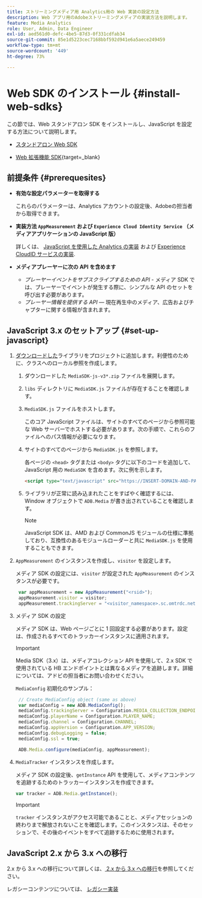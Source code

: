 ```yaml
---
title: ストリーミングメディア用 Analytics用の Web 実装の設定方法
description: Web アプリ用のAdobeストリーミングメディアの実装方法を説明します。
feature: Media Analytics
role: User, Admin, Data Engineer
exl-id: aed561d0-defc-4be5-87d3-0f331cdfab34
source-git-commit: 85e1d5223cec7168bbf592d941e6a5aece249459
workflow-type: tm+mt
source-wordcount: '449'
ht-degree: 73%

---
```


# Web SDK のインストール {#install-web-sdks}

この節では、Web スタンドアロン SDK をインストールし、JavaScript を設定する方法について説明します。

* [スタンドアロン Web SDK](/help/implementation/media-sdk/setup/web-implementation.md)

* [Web 拡張機能 SDK](https://experienceleague.adobe.com/docs/experience-platform/tags/extensions/adobe/media-analytics-3x/overview.html?lang=ja){target=_blank}

## 前提条件 {#prerequesites}

* **有効な設定パラメーターを取得する**

   これらのパラメーターは、Analytics アカウントの設定後、Adobeの担当者から取得できます。

* **実装方法 `AppMeasurement` および `Experience Cloud Identity Service` （メディアアプリケーションの JavaScript 版）**

   詳しくは、 [JavaScript を使用した Analytics の実装](https://experienceleague.adobe.com/docs/analytics/implementation/js/overview.html?lang=ja) および [Experience CloudID サービスの実装](https://experienceleague.adobe.com/docs/id-service/using/implementation/setup-analytics.html?lang=ja).

* **メディアプレーヤーに次の API を含めます**

   * *プレーヤーイベントをサブスクライブするための API* - メディア SDK では、プレーヤーでイベントが発生する際に、シンプルな API のセットを呼び出す必要があります。
   * *プレーヤー情報を提供する API*  — 現在再生中のメディア、広告およびチャプターに関する情報が含まれます。

## JavaScript 3.x のセットアップ {#set-up-javascript}

1. [ダウンロードした](/help/getting-started/download-sdks.md)ライブラリをプロジェクトに追加します。利便性のために、クラスへのローカル参照を作成します。

   1. ダウンロードした `MediaSDK-js-v3*.zip` ファイルを展開します。
   1. `libs` ディレクトリに `MediaSDK.js` ファイルが存在することを確認します。

   1. `MediaSDK.js` ファイルをホストします。

      このコア JavaScript ファイルは、サイトのすべてのページから参照可能な Web サーバーでホストする必要があります。次の手順で、これらのファイルへのパス情報が必要になります。

   1. サイトのすべてのページから `MediaSDK.js` を参照します。

      各ページの `<head>` タグまたは `<body>` タグに以下のコードを追加して、JavaScript 用の `MediaSDK` を含めます。次に例を示します。

      ```html
      <script type="text/javascript" src="https://INSERT-DOMAIN-AND-PATH-TO-CODE-HERE/MediaSDK.js"></script>
      ```

   1. ライブラリが正常に読み込まれたことをすばやく確認するには、Window オブジェクトで `ADB.Media` が書き出されていることを確認します。

      >[!NOTE]
      >
      >JavaScript SDK は、AMD および CommonJS モジュールの仕様に準拠しており、互換性のあるモジュールローダーと共に `MediaSDK.js` を使用することもできます。

1. `AppMeasurement` のインスタンスを作成し、`visitor` を設定します。

   メディア SDK の設定には、`visitor` が設定された `AppMeasurement` のインスタンスが必要です。

   ```js
    var appMeasurement = new AppMeasurement("<rsid>");
    appMeasurement.visitor = visitor;
    appMeasurement.trackingServer = "<visitor_namespace>.sc.omtrdc.net";
   ```

1. メディア SDK の設定

   メディア SDK は、Web ページごとに 1 回設定する必要があります。設定は、作成されるすべてのトラッカーインスタンスに適用されます。

   >[!IMPORTANT]
   >
   > Media SDK（3.x）は、メディアコレクション API を使用して、2.x SDK で使用されている HB エンドポイントとは異なるメディアを追跡します。詳細については、アドビの担当者にお問い合わせください。

   `MediaConfig` 初期化のサンプル：

   ```js
    // Create MediaConfig object (same as above)
    var mediaConfig = new ADB.MediaConfig();
    mediaConfig.trackingServer = Configuration.MEDIA_COLLECTION_ENDPOINT;
    mediaConfig.playerName = Configuration.PLAYER_NAME;
    mediaConfig.channel = Configuration.CHANNEL;
    mediaConfig.appVersion = Configuration.APP_VERSION;
    mediaConfig.debugLogging = false;
    mediaConfig.ssl = true;
   
    ADB.Media.configure(mediaConfig, appMeasurement);
   ```

1. `MediaTracker` インスタンスを作成します。

   メディア SDK の設定後、`getInstance` API を使用して、メディアコンテンツを追跡するためのトラッカーインスタンスを作成できます。

   ```js
   var tracker = ADB.Media.getInstance();
   ```

   >[!IMPORTANT]
   >
   >`tracker` インスタンスがアクセス可能であることと、メディアセッションの終わりまで解放されないことを確認します。このインスタンスは、そのセッションで、その後のイベントをすべて追跡するために使用されます。

## JavaScript 2.x から 3.x への移行

2.x から 3.x への移行について詳しくは、[ 2.x から 3.x への移行](https://adobe-marketing-cloud.github.io/media-sdks/reference/javascript_3x/MigrationGuide.html)を参照してください。

レガシーコンテンツについては、 [レガシー実装](/help/legacy/media-sdk/setup/setup-overview.md)
